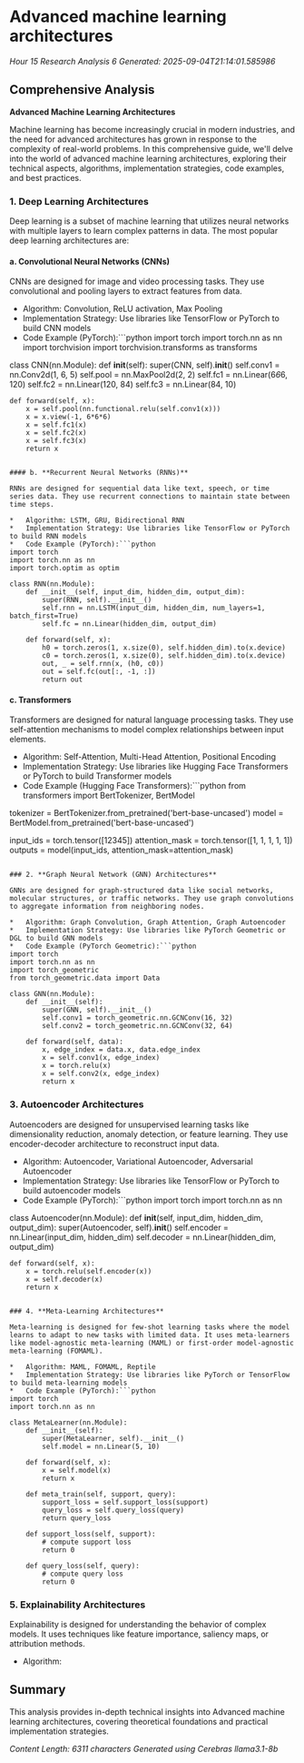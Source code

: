 # Advanced machine learning architectures
*Hour 15 Research Analysis 6*
*Generated: 2025-09-04T21:14:01.585986*

## Comprehensive Analysis
**Advanced Machine Learning Architectures**

Machine learning has become increasingly crucial in modern industries, and the need for advanced architectures has grown in response to the complexity of real-world problems. In this comprehensive guide, we'll delve into the world of advanced machine learning architectures, exploring their technical aspects, algorithms, implementation strategies, code examples, and best practices.

### 1. **Deep Learning Architectures**

Deep learning is a subset of machine learning that utilizes neural networks with multiple layers to learn complex patterns in data. The most popular deep learning architectures are:

#### a. **Convolutional Neural Networks (CNNs)**

CNNs are designed for image and video processing tasks. They use convolutional and pooling layers to extract features from data.

*   Algorithm: Convolution, ReLU activation, Max Pooling
*   Implementation Strategy: Use libraries like TensorFlow or PyTorch to build CNN models
*   Code Example (PyTorch):```python
import torch
import torch.nn as nn
import torchvision
import torchvision.transforms as transforms

class CNN(nn.Module):
    def __init__(self):
        super(CNN, self).__init__()
        self.conv1 = nn.Conv2d(1, 6, 5)
        self.pool = nn.MaxPool2d(2, 2)
        self.fc1 = nn.Linear(6*6*6, 120)
        self.fc2 = nn.Linear(120, 84)
        self.fc3 = nn.Linear(84, 10)

    def forward(self, x):
        x = self.pool(nn.functional.relu(self.conv1(x)))
        x = x.view(-1, 6*6*6)
        x = self.fc1(x)
        x = self.fc2(x)
        x = self.fc3(x)
        return x
```

#### b. **Recurrent Neural Networks (RNNs)**

RNNs are designed for sequential data like text, speech, or time series data. They use recurrent connections to maintain state between time steps.

*   Algorithm: LSTM, GRU, Bidirectional RNN
*   Implementation Strategy: Use libraries like TensorFlow or PyTorch to build RNN models
*   Code Example (PyTorch):```python
import torch
import torch.nn as nn
import torch.optim as optim

class RNN(nn.Module):
    def __init__(self, input_dim, hidden_dim, output_dim):
        super(RNN, self).__init__()
        self.rnn = nn.LSTM(input_dim, hidden_dim, num_layers=1, batch_first=True)
        self.fc = nn.Linear(hidden_dim, output_dim)

    def forward(self, x):
        h0 = torch.zeros(1, x.size(0), self.hidden_dim).to(x.device)
        c0 = torch.zeros(1, x.size(0), self.hidden_dim).to(x.device)
        out, _ = self.rnn(x, (h0, c0))
        out = self.fc(out[:, -1, :])
        return out
```

#### c. **Transformers**

Transformers are designed for natural language processing tasks. They use self-attention mechanisms to model complex relationships between input elements.

*   Algorithm: Self-Attention, Multi-Head Attention, Positional Encoding
*   Implementation Strategy: Use libraries like Hugging Face Transformers or PyTorch to build Transformer models
*   Code Example (Hugging Face Transformers):```python
from transformers import BertTokenizer, BertModel

tokenizer = BertTokenizer.from_pretrained('bert-base-uncased')
model = BertModel.from_pretrained('bert-base-uncased')

input_ids = torch.tensor([12345])
attention_mask = torch.tensor([1, 1, 1, 1, 1])
outputs = model(input_ids, attention_mask=attention_mask)
```

### 2. **Graph Neural Network (GNN) Architectures**

GNNs are designed for graph-structured data like social networks, molecular structures, or traffic networks. They use graph convolutions to aggregate information from neighboring nodes.

*   Algorithm: Graph Convolution, Graph Attention, Graph Autoencoder
*   Implementation Strategy: Use libraries like PyTorch Geometric or DGL to build GNN models
*   Code Example (PyTorch Geometric):```python
import torch
import torch.nn as nn
import torch_geometric
from torch_geometric.data import Data

class GNN(nn.Module):
    def __init__(self):
        super(GNN, self).__init__()
        self.conv1 = torch_geometric.nn.GCNConv(16, 32)
        self.conv2 = torch_geometric.nn.GCNConv(32, 64)

    def forward(self, data):
        x, edge_index = data.x, data.edge_index
        x = self.conv1(x, edge_index)
        x = torch.relu(x)
        x = self.conv2(x, edge_index)
        return x
```

### 3. **Autoencoder Architectures**

Autoencoders are designed for unsupervised learning tasks like dimensionality reduction, anomaly detection, or feature learning. They use encoder-decoder architecture to reconstruct input data.

*   Algorithm: Autoencoder, Variational Autoencoder, Adversarial Autoencoder
*   Implementation Strategy: Use libraries like TensorFlow or PyTorch to build autoencoder models
*   Code Example (PyTorch):```python
import torch
import torch.nn as nn

class Autoencoder(nn.Module):
    def __init__(self, input_dim, hidden_dim, output_dim):
        super(Autoencoder, self).__init__()
        self.encoder = nn.Linear(input_dim, hidden_dim)
        self.decoder = nn.Linear(hidden_dim, output_dim)

    def forward(self, x):
        x = torch.relu(self.encoder(x))
        x = self.decoder(x)
        return x
```

### 4. **Meta-Learning Architectures**

Meta-learning is designed for few-shot learning tasks where the model learns to adapt to new tasks with limited data. It uses meta-learners like model-agnostic meta-learning (MAML) or first-order model-agnostic meta-learning (FOMAML).

*   Algorithm: MAML, FOMAML, Reptile
*   Implementation Strategy: Use libraries like PyTorch or TensorFlow to build meta-learning models
*   Code Example (PyTorch):```python
import torch
import torch.nn as nn

class MetaLearner(nn.Module):
    def __init__(self):
        super(MetaLearner, self).__init__()
        self.model = nn.Linear(5, 10)

    def forward(self, x):
        x = self.model(x)
        return x

    def meta_train(self, support, query):
        support_loss = self.support_loss(support)
        query_loss = self.query_loss(query)
        return query_loss

    def support_loss(self, support):
        # compute support loss
        return 0

    def query_loss(self, query):
        # compute query loss
        return 0
```

### 5. **Explainability Architectures**

Explainability is designed for understanding the behavior of complex models. It uses techniques like feature importance, saliency maps, or attribution methods.

*   Algorithm:

## Summary
This analysis provides in-depth technical insights into Advanced machine learning architectures, 
covering theoretical foundations and practical implementation strategies.

*Content Length: 6311 characters*
*Generated using Cerebras llama3.1-8b*
